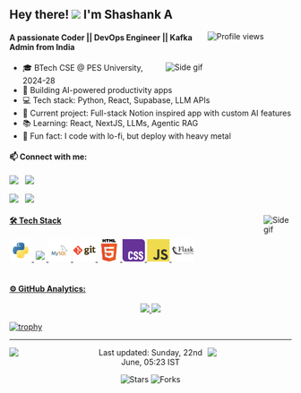 ## Hey there! <img src="https://github.com/sciencepal/sciencepal/blob/master/assets/Hi.gif" width="29px"> I'm Shashank A
<img src="https://komarev.com/ghpvc/?username=ShadowMarty&label=Profile%20Visits&color=blue&style=for-the-badge&border_radius=10" width="150" align="right" alt="Profile views" height="auto"/>

#### **A passionate Coder || DevOps Engineer || Kafka Admin from India**

<img src="https://user-images.githubusercontent.com/74038190/212748830-4c709398-a386-4761-84d7-9e10b98fbe6e.gif" align="right" alt="Side gif" width="225" height="auto"/>

- 🎓 BTech CSE @ PES University, 2024-28
- 🤖 Building AI-powered productivity apps  
- 💻 Tech stack: Python, React, Supabase, LLM APIs  
- 🚧 Current project: Full-stack Notion inspired app with custom AI features
- 📚 Learning: React, NextJS, LLMs, Agentic RAG
- 🎵 Fun fact: I code with lo-fi, but deploy with heavy metal 

#### 📫 Connect with me:
  
[<img src="https://img.icons8.com/color/48/000000/linkedin.png" width="3.5%"/>](https://www.linkedin.com/in/shashank2k6/)  &nbsp;
[<img src="https://github.com/sciencepal/sciencepal/blob/master/assets/discord-round.svg" width="3.5%"/>](https://discord.gg/799125921684389940)  &nbsp; 
<!--[<img src="https://img.icons8.com/color/48/000000/twitter.png" width="3.5%"/>](https://twitter.com/sciencepal) &nbsp; -->
[<img src="https://img.icons8.com/fluent/48/000000/instagram-new.png" width="3.5%"/>](https://www.instagram.com/its_amazing_spider/)  &nbsp; 
<a href="mailto:shashank2k6.dev@gmail.com"> <img src="https://img.icons8.com/fluent/48/000000/gmail.png" width="3.5%"/>
</br>

<img src="https://user-images.githubusercontent.com/74038190/212284087-bbe7e430-757e-4901-90bf-4cd2ce3e1852.gif" align="right" alt="Side gif" width="50" height="auto"/>

#### 🛠 Tech Stack
<code><img height="40" src="https://raw.githubusercontent.com/github/explore/80688e429a7d4ef2fca1e82350fe8e3517d3494d/topics/python/python.png"></code>
<code><img height="40" src="https://cdn.jsdelivr.net/gh/devicons/devicon/icons/c/c-original.svg" style="background: white; border-radius: 5px; padding: 3px;"></code>
<code><img height="40" src="https://raw.githubusercontent.com/github/explore/78df643247d429f6cc873026c0622819ad797942/topics/mysql/mysql.png"></code>
<code><img height="40" src="https://raw.githubusercontent.com/github/explore/80688e429a7d4ef2fca1e82350fe8e3517d3494d/topics/git/git.png"></code>
<code><img height="40" src="https://raw.githubusercontent.com/github/explore/80688e429a7d4ef2fca1e82350fe8e3517d3494d/topics/html/html.png" alt="HTML5"></code>
<code><img height="40" src="https://raw.githubusercontent.com/github/explore/80688e429a7d4ef2fca1e82350fe8e3517d3494d/topics/css/css.png" alt="CSS3"></code>
<code><img height="40" src="https://raw.githubusercontent.com/github/explore/80688e429a7d4ef2fca1e82350fe8e3517d3494d/topics/javascript/javascript.png" alt="JavaScript"></code>
<code><img height="40" src="https://raw.githubusercontent.com/github/explore/80688e429a7d4ef2fca1e82350fe8e3517d3494d/topics/flask/flask.png"></code>
</br> </br>

#### ⚙️ GitHub Analytics:
<p align="center">
<a href="https://github.com/ShadowMarty">
  <img height="180em" src="https://github-readme-stats-eight-theta.vercel.app/api?username=ShadowMarty&show_icons=true&theme=algolia&include_all_commits=true&count_private=true"/>
  <img height="180em" src="https://github-readme-stats-eight-theta.vercel.app/api/top-langs/?username=ShadowMarty&layout=compact&langs_count=8&theme=algolia"/>
</a>
  
[![trophy](https://github-profile-trophy.vercel.app/?username=ShadowMarty&theme=discord&no-frame=true&row=1&&margin-w=20&no-bg=true)](https://github-profile-trophy.vercel.app/?username=ShadowMarty&theme=juicyfresh&no-frame=true&row=1&&margin-w=20&no-bg=true)
</p>

------------

<img src="https://user-images.githubusercontent.com/74038190/213911110-aedbef38-a29f-4b6b-a65c-11608b4f75a5.gif" align="left" width="150">
<img src="https://user-images.githubusercontent.com/74038190/213911110-aedbef38-a29f-4b6b-a65c-11608b4f75a5.gif" align="right" width="150">
<p align="center"> Last updated: Sunday, 22nd June, 05:23 IST</br></p>
<p align="center">
  <img alt="Stars" src="https://img.shields.io/github/stars/Shadowmarty/ShadowMarty?style=flat-square&labelColor=343b41"/> 
  <img alt="Forks" src="https://img.shields.io/github/forks/Shadowmarty/ShadowMarty?style=flat-square&labelColor=343b41"/>
</p>
